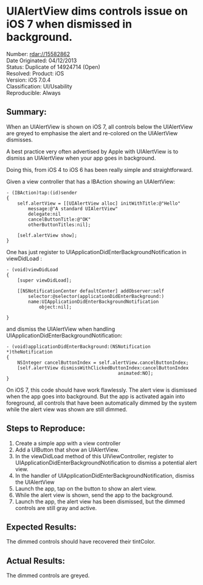 # UIAlertView dims controls issue on iOS 7 when dismissed in background.

Number: [rdar://15582862](http://openradar.appspot.com/15582862)    
Date Originated: 04/12/2013  
Status: Duplicate of 14924714 (Open)  
Resolved: 
Product: iOS  
Version: iOS 7.0.4  
Classification: UI/Usability  
Reproducible: Always  

## Summary:

When an UIAlertView is shown on iOS 7, all controls below the UIAlertView are greyed to emphasise the alert and re-colored on the UIAlertView dismisses. 

A best practice very often advertised by Apple with UIAlertView is to dismiss an UIAlertView when your app goes in background. 

Doing this, from iOS 4 to iOS 6 has been really simple and straightforward. 

Given a view controller that has a IBAction showing an UIAlertView:

    - (IBAction)tap:(id)sender
    {
        self.alertView = [[UIAlertView alloc] initWithTitle:@"Hello"
            message:@"A standard UIAlertView"
            delegate:nil
            cancelButtonTitle:@"OK"
            otherButtonTitles:nil];

        [self.alertView show];
    }

One has just register to UIApplicationDidEnterBackgroundNotification in viewDidLoad :

    - (void)viewDidLoad
    {
        [super viewDidLoad];

        [[NSNotificationCenter defaultCenter] addObserver:self
            selector:@selector(applicationDidEnterBackground:)
            name:UIApplicationDidEnterBackgroundNotification
                object:nil];

    }

and dismiss the UIAlertView when handling UIApplicationDidEnterBackgroundNotification:

    - (void)applicationDidEnterBackground:(NSNotification *)theNotification
    {
        NSInteger cancelButtonIndex = self.alertView.cancelButtonIndex;
        [self.alertView dismissWithClickedButtonIndex:cancelButtonIndex
                                             animated:NO];
    }

On iOS 7, this code should have work flawlessly. The alert view is dismissed when the app goes into background. But the app is activated again into foreground, all controls that have been automatically dimmed by the system while the alert view was shown are still dimmed.

## Steps to Reproduce:

1. Create a simple app with a view controller
2. Add a UIButton that show an UIAlertView.
3. In the viewDidLoad method of this UIViewController, register to UIApplicationDidEnterBackgroundNotification to dismiss a potential alert view.
4. In the handler of UIApplicationDidEnterBackgroundNotification, dismiss the UIAlertView
5. Launch the app, tap on the button to show an alert view.
6. While the alert view is shown, send the app to the background.
7. Launch the app, the alert view has been dismissed, but the dimmed controls are still gray and active.

## Expected Results:

The dimmed controls should have recovered their tintColor.

## Actual Results:

The dimmed controls are greyed.
